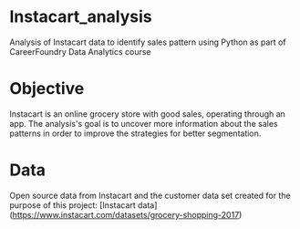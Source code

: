 # Instacart_analysis
Analysis of Instacart data to identify sales pattern using Python as part of CareerFoundry Data Analytics course
# Objective
Instacart is an online grocery store with good sales, operating through an app. The analysis's goal is to uncover more
information about the sales patterns in order to improve the strategies for better segmentation.
# Data
Open source data from Instacart and the customer data set created for the purpose of this project: 
[Instacart data] (https://www.instacart.com/datasets/grocery-shopping-2017)
